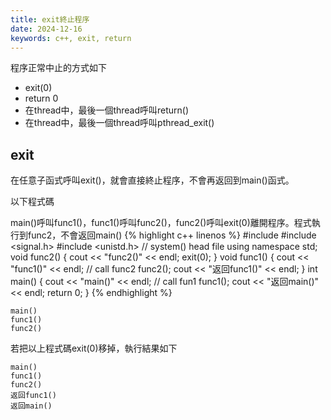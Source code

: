 ```yaml
---
title: exit終止程序
date: 2024-12-16
keywords: c++, exit, return
---
```


程序正常中止的方式如下
- exit(0)
- return 0
- 在thread中，最後一個thread呼叫return()
- 在thread中，最後一個thread呼叫pthread_exit()
## exit

在任意子函式呼叫exit()，就會直接終止程序，不會再返回到main()函式。

以下程式碼

main()呼叫func1()，func1()呼叫func2()，func2()呼叫exit(0)離開程序。程式執行到func2，不會返回main()
{% highlight c++ linenos %}
#include <iostream>
#include <signal.h>
#include <unistd.h>  // system() head file
using namespace std;
void func2() {
  cout << "func2()" << endl;
  exit(0);
}
void func1() {
  cout << "func1()" << endl;
  // call func2
  func2();
  cout << "返回func1()" << endl;
}
int main() {
  cout << "main()" << endl;
  // call fun1
  func1();
  cout << "返回main()" << endl;
  return 0;
}
{% endhighlight %}
```
main()
func1()
func2()
```

若把以上程式碼exit(0)移掉，執行結果如下
```
main()
func1()
func2()
返回func1()
返回main()
```